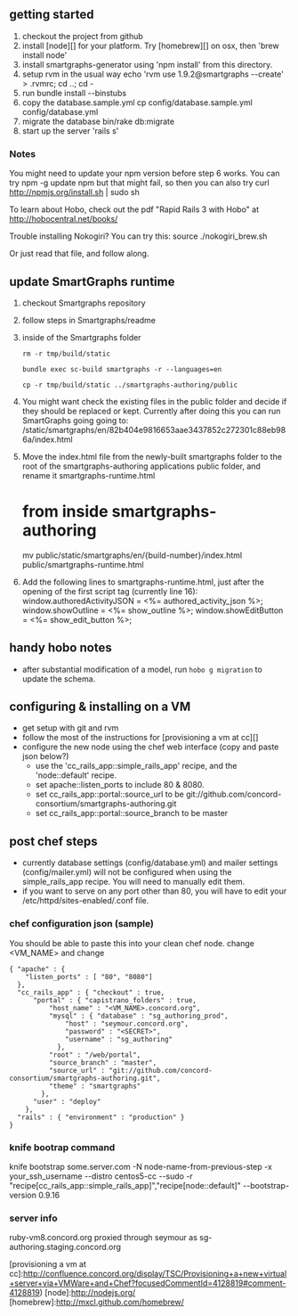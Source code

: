 ## getting started ##
1. checkout the project from github
2. install [node][] for your platform. Try [homebrew][] on osx, then
   'brew install node'
3. install smartgraphs-generator using 'npm install' from this
   directory.
4. setup rvm in the usual way
    echo 'rvm use 1.9.2@smartgraphs --create' > .rvmrc; cd ..; cd -
5. run bundle install --binstubs
6. copy the database.sample.yml
    cp config/database.sample.yml config/database.yml
7. migrate the database
    bin/rake db:migrate
6. start up the server 'rails s'

### Notes ###
You might need to update your npm version before step 6 works.
You can try
    npm -g update npm
but that might fail, so then you can also try
    curl http://npmjs.org/install.sh | sudo sh

To learn about Hobo, check out the pdf "Rapid Rails 3 with Hobo" at http://hobocentral.net/books/

Trouble installing Nokogiri? You can try this:
    source ./nokogiri_brew.sh

Or just read that file, and follow along.


## update SmartGraphs runtime ##

1. checkout Smartgraphs repository
2. follow steps in Smartgraphs/readme
3. inside of the Smartgraphs folder

    `rm -r tmp/build/static`

    `bundle exec sc-build smartgraphs -r --languages=en`

    `cp -r tmp/build/static ../smartgraphs-authoring/public`

4. You might want check the existing files in the public folder and decide if they should be replaced
   or kept. Currently after doing this you can run SmartGraphs going going to:
    /static/smartgraphs/en/82b404e9816653aae3437852c272301c88eb986a/index.html
5. Move the index.html file from the newly-built smartgraphs folder to the root of the smartgraphs-authoring
   applications public folder, and rename it smartgraphs-runtime.html
    # from inside smartgraphs-authoring
    mv public/static/smartgraphs/en/{build-number}/index.html public/smartgraphs-runtime.html
6. Add the following lines to smartgraphs-runtime.html, just after the opening of the first script tag (currently line
   16):   
    window.authoredActivityJSON = <%= authored_activity_json %>;
    window.showOutline = <%= show_outline %>;
    window.showEditButton = <%= show_edit_button %>;

## handy hobo notes ##
* after substantial modification of a model, run `hobo g migration` to update the schema.

## configuring & installing on a VM ##

* get setup with git and rvm
* follow the most of the instructions for [provisioning a vm at cc][]
* configure the new node using the chef web interface (copy and paste
  json below?)
  * use the 'cc_rails_app::simple_rails_app' recipe, and the 'node::default' recipe.
  * set apache::listen_ports to include 80 & 8080.
  * set cc_rails_app::portal::source_url to be git://github.com/concord-consortium/smartgraphs-authoring.git
  * set cc_rails_app::portal::source_branch to be master

## post chef steps ##
* currently database settings (config/database.yml) and mailer
  settings (config/mailer.yml) will not be configured when using
  the simple_rails_app recipe. You will need to manually edit them.
* if you want to serve on any port other than 80, you will have to edit your /etc/httpd/sites-enabled/<sitename>.conf file.

### chef configuration json (sample) ###
You should be able to paste this into your clean chef node.
change <VM_NAME> and change <SECRET>

    { "apache" : {
        "listen_ports" : [ "80", "8080"]
      },
      "cc_rails_app" : { "checkout" : true,
          "portal" : { "capistrano_folders" : true,
              "host_name" : "<VM_NAME>.concord.org",
              "mysql" : { "database" : "sg_authoring_prod",
                  "host" : "seymour.concord.org",
                  "password" : "<SECRET>",
                  "username" : "sg_authoring"
                },
              "root" : "/web/portal",
              "source_branch" : "master",
              "source_url" : "git://github.com/concord-consortium/smartgraphs-authoring.git",
              "theme" : "smartgraphs"
            },
          "user" : "deploy"
        },
      "rails" : { "environment" : "production" }
    }

### knife bootrap command ###
  knife bootstrap some.server.com -N node-name-from-previous-step -x your_ssh_username --distro centos5-cc --sudo -r "recipe[cc_rails_app::simple_rails_app]","recipe[node::default]" --bootstrap-version 0.9.16

### server info ###
ruby-vm8.concord.org  proxied through seymour as sg-authoring.staging.concord.org

[provisioning a vm at cc]:http://confluence.concord.org/display/TSC/Provisioning+a+new+virtual+server+via+VMWare+and+Chef?focusedCommentId=4128819#comment-4128819)
[node]:http://nodejs.org/
[homebrew]:http://mxcl.github.com/homebrew/
